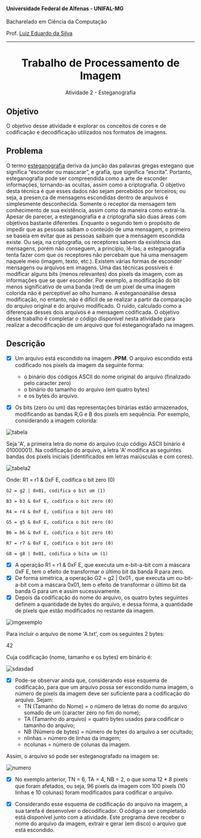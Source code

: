 #### Universidade Federal de Alfenas - UNIFAL-MG
Bacharelado em Ciência da Computação

Prof. [Luiz Eduardo da Silva](https://github.com/luizedsilva)

<hr>
<div align="center">
<h1>Trabalho de Processamento de Imagem</h1>
    <p>Atividade 2 - Esteganografia</p>
</div>

## Objetivo
O objetivo desse atividade é explorar os conceitos de cores e de codificação e decodificação utilizados nos formatos de imagens.

## Problema
O termo [esteganografia](https://www.gta.ufrj.br/grad/09\-1/versao-final/stegano/introducao.html) deriva da junção das palavras gregas estegano que significa “esconder ou mascarar”, e grafia, que significa “escrita”. Portanto, esteganografia pode ser compreendida como a arte de esconder informações, tornando-as ocultas, assim como a criptografia. O
objetivo desta técnica é que esses dados não sejam percebidos por terceiros; ou seja, a presen¸ca
de mensagens escondidas dentro de arquivos é simplesmente desconhecida. Somente o receptor
da mensagem tem conhecimento de sua existência, assim como da maneira como extraí-la.
Apesar de parecer, a esteganografia e a criptografia são duas áreas com objetivos bastante
diferentes. Enquanto o segundo tem o propósito de impedir que as pessoas saibam o conteúdo
de uma mensagem, o primeiro se baseia em evitar que as pessoas saibam que a mensagem
escondida existe. Ou seja, na criptografia, os receptores sabem da existência das mensagens,
porém não conseguem, a princípio, lê-las; a esteganografia tenta fazer com que os receptores
não percebam que há uma mensagem naquele meio (imagem, texto, etc.). Existem várias formas de esconder mensagens ou arquivos em imagens. Uma das técnicas
possíveis é modificar alguns bits (menos relevantes) dos pixels da imagem, com as informações
que se quer esconder. Por exemplo, a modificação do bit menos significativo de uma banda (red) de um pixel de uma imagem colorida não é perceptível ao olho humano. A esteganoanálise
dessa modificação, no entanto, não é difícil de se realizar a partir da comparação do arquivo
original e do arquivo modificado. O ruído, calculado como a diferençaa desses dois arquivos é a mensagem codificada.
O objetivo desse trabalho é completar o código disponível nesta atividade para realizar a decodificação de um arquivo que foi esteganografado na imagem.

## Descrição

- [x] Um arquivo está escondido na imagem <b>.PPM</b>. O arquivo escondido está codificado nos pixels da imagem da seguinte forma:
    - o binário dos códigos ASCII do nome original do arquivo (finalizado pelo caracter zero)
    - o binário do tamanho do arquivo (em quatro bytes)
    - e os bytes do arquivo.

- [x] Os bits (zero ou um) das representações binárias estão armazenados, modificando as bandas R,G e B dos pixels em sequência. Por exemplo, considerando a imagem colorida:
      
![tabela](https://github.com/RenannLage/Atividades-Processamente-de-Imagens/assets/89847080/bc9912fa-6bc9-43e2-860b-bacd188c1b1d)

Seja 'A', a primeira letra do nome do arquivo (cujo código ASCII binário é 01000001). Na codificação do arquivo, a letra 'A' modifica as seguintes bandas dos pixels iniciais (identificados em letras maiúsculas e com cores).

![tabela2](https://github.com/RenannLage/Atividades-Processamente-de-Imagens/assets/89847080/7431e2c7-7ce1-44c1-8856-7711e5f511e9)

Onde:
    R1 = r1 & 0xF E, codifica o bit zero (0)
    
    G2 = g2 | 0x01, codifica o bit um (1)
    
    B3 = b3 & 0xF E, codifica o bit zero (0)
    
    R4 = r4 & 0xF E, codifica o bit zero (0)
    
    G5 = g5 & 0xF E, codifica o bit zero (0)
    
    B6 = b6 & 0xF E, codifica o bit zero (0)
    
    R7 = r7 & 0xF E, codifica o bit zero (0)
    
    G8 = g8 | 0x01, codifica o bita um (1)

- [x] A operação R1 = r1 & 0xF E, que executa um e-bit-a-bit com a máscara 0xF E, tem o efeito de transformar o último bit da banda R para zero.
- [x] De forma simétrica, a operação G2 = g2 | 0x01 , que executa um ou-bit-a-bit com a máscara 0x01, tem o efeito de transformar o último bit da banda G para um e assim sucessivamente.
- [x] Depois da codificação do nome do arquivo, os quatro bytes seguintes definem a quantidade de bytes do arquivo, e dessa forma, a quantidade de pixels que estão modificados no restante da imagem.

![imgexemplo](https://github.com/RenannLage/Atividades-Processamente-de-Imagens/assets/89847080/4387ad81-3854-455d-88c6-b79497604d30)

Para incluir o arquivo de nome 'A.txt', com os seguintes 2 bytes:

42

Cuja codificação (nome, tamanho e os bytes) em binário é:

![sdasdad](https://github.com/RenannLage/Atividades-Processamente-de-Imagens/assets/89847080/b72621de-45d3-4354-93d6-098a279c60ac)

- [x] Pode-se observar ainda que, considerando esse esquema de codificação, para que um arquivo possa ser escondido numa imagem, o número de pixels da imagem deve ser suficiente
para a codificação do arquivo. Sejam:
    - TN (Tamanho do Nome) = o número de letras do nome do arquivo somado de um (caracter zero no fim do nome);
    - TA (Tamanho do arquivo) = quatro bytes usados para codificar o tamanho do arquivo;
    - NB (Número de bytes) = número de bytes do arquivo a ser ocultado;
    - nlinhas = número de linhas da imagem;
    - ncolunas = número de colunas da imagem.

Assim, o arquivo só pode ser esteganografado na imagem se:

![numero](https://github.com/RenannLage/Atividades-Processamente-de-Imagens/assets/89847080/be557a13-7e69-4b61-b3c6-5081b72b99b6)

- [x] No exemplo anterior, TN = 6, TA = 4, NB = 2, o que soma 12 * 8 pixels que foram afetados, ou seja, 96 pixels da imagem com 100 pixels (10 linhas e 10 colunas) foram modificados para codificar o arquivo.
- [x] Considerando esse esquema de codificação do arquivo na imagem, a sua tarefa é desenvolver o decodificador. O código a ser completado está disponível junto com a atividade.
Este programa deve receber o nome do arquivo da imagem, extrair e gerar (em disco) o arquivo que está escondido.






